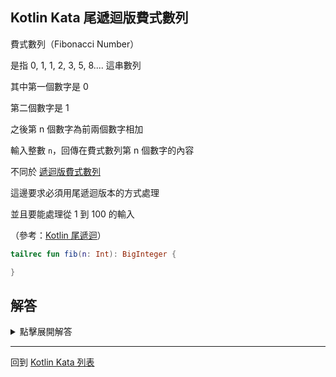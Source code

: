 ## Kotlin Kata 尾遞迴版費式數列

費式數列（Fibonacci Number）

是指 0, 1, 1, 2, 3, 5, 8.... 這串數列

其中第一個數字是 0

第二個數字是 1

之後第 n 個數字為前兩個數字相加

輸入整數 `n`，回傳在費式數列第 n 個數字的內容

不同於 [遞迴版費式數列](recursive-fib-sequence.md)

這邊要求必須用尾遞迴版本的方式處理

並且要能處理從 1 到 100 的輸入

（參考：[Kotlin 尾遞迴](../kotlin_tail_recursion.md)）

```kotlin
tailrec fun fib(n: Int): BigInteger {

}
```

## 解答
<details>
  <summary>點擊展開解答</summary>
  
要用尾遞迴的方式處理費式數列

`fib()` 函數的參數是必定不夠的

我們必須要宣告新的函數來進行處理

利用預設參數，我們可以寫成

```kotlin
tailrec fun fib(
    n: Int,
    acc1: BigInteger = BigInteger.ZERO,
    acc2: BigInteger = BigInteger.ONE
): BigInteger {
    return when (n) {
        1 -> acc1
        2 -> acc2
        else -> fib(n - 1, acc2, acc1 + acc2)
    }
}
```

這樣，遞迴的邏輯變成

- fib(5, 0, 1)
- fib(4, 1, 1)
- fib(3, 1, 2)
- fib(2, 2, 3)
- return 3

</details>

------

回到 [Kotlin Kata 列表](index.md)
